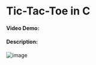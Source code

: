 # Tic-Tac-Toe in C
#### Video Demo:  <URL HERE>
#### Description: 

![image](https://user-images.githubusercontent.com/59999571/168447769-0d0475ad-a84c-4750-89f0-f0afaeabd890.png)
